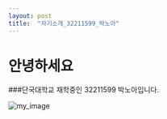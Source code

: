 ```yaml
---
layout: post
title:  "자기소개_32211599_박노아"
---
```


# 안녕하세요

###단국대학교 재학중인 32211599 박노아입니다.



![my_image](C:\DK_OpenSource_Mid_Term\images\2024-04-29-introduce\my_image.jpg)

